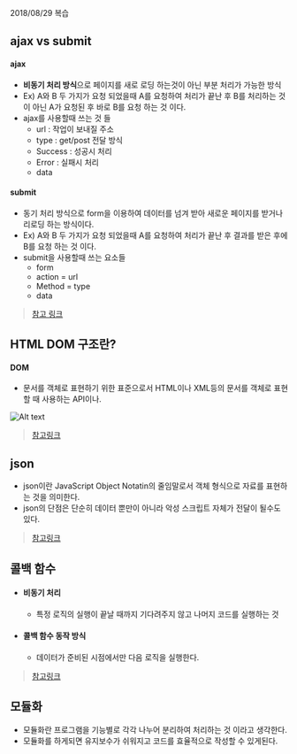  

2018/08/29 복습

## ajax vs submit

#### ajax

* **비동기 처리 방식**으로 페이지를 새로 로딩 하는것이 아닌 부분 처리가 가능한 방식
* Ex) A와 B 두 가지가 요청 되었을때 A를 요청하여 처리가 끝난 후 B를 처리하는 것이 아닌 A가 요청된 후 바로 B를 요청 하는 것 이다.
* ajax를 사용할때 쓰는 것 들
  * url : 작업이 보내질 주소
  * type : get/post 전달 방식
  * Success : 성공시 처리 
  * Error : 실패시 처리
  * data

#### submit

* 동기 처리 방식으로 form을 이용하여 데이터를 넘겨 받아 새로운 페이지를 받거나 리로딩 하는 방식이다.
* Ex) A와 B 두 가지가 요청 되었을때 A를 요청하여 처리가 끝난 후 결과를 받은 후에 B를 요청 하는 것 이다.
* submit을 사용할때 쓰는 요소들
  * form
  * action = url
  * Method = type
  * data

> [참고 링크](http://milkye.tistory.com/266)

## HTML DOM 구조란?

#### DOM

* 문서를 객체로 표현하기 위한 표준으로서 HTML이나 XML등의 문서를 객체로 표현할 때 사용하는 API이나.

![Alt text](https://t1.daumcdn.net/cfile/tistory/247BF84854F55CE42C)

> [참고링크](http://wiki.gurubee.net/pages/viewpage.action?pageId=6259958)

## json

* json이란 JavaScript Object Notatin의 줄임말로서 객체 형식으로 자료를 표현하는 것을 의미한다.
* json의 단점은 단순히 데이터 뿐만이 아니라 악성 스크립트 자체가 전달이 될수도 있다.

> [참고링크](http://egloos.zum.com/killins/v/3013974)

## 콜백 함수

* #### 비동기 처리

  * 특정 로직의 실행이 끝날 때까지 기다려주지 않고 나머지 코드를 실행하는 것

* #### 콜백 함수 동작 방식

  * 데이터가 준비된 시점에서만 다음 로직을 실행한다.

> [참고링크](https://joshua1988.github.io/web-development/javascript/javascript-asynchronous-operation/)

## 모듈화

* 모듈화란 프로그램을 기능별로 각각 나누어 분리하여 처리하는 것 이라고 생각한다.
* 모듈화를 하게되면 유지보수가 쉬워지고 코드를 효율적으로 작성할 수 있게된다.



